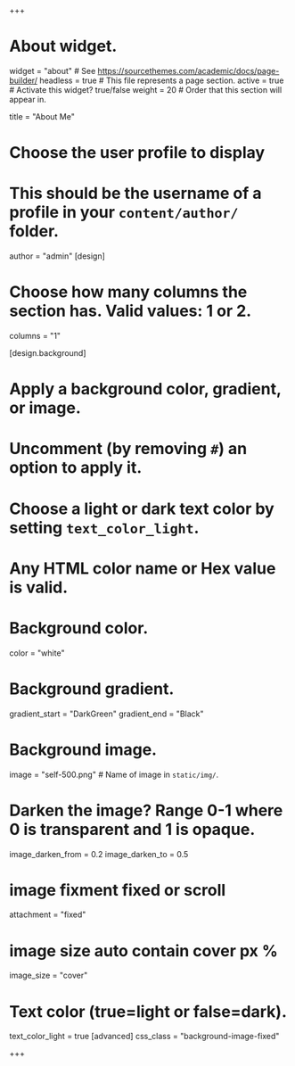 +++
# About widget.
widget = "about"  # See https://sourcethemes.com/academic/docs/page-builder/
headless = true  # This file represents a page section.
active = true  # Activate this widget? true/false
weight = 20  # Order that this section will appear in.

title = "About Me"

# Choose the user profile to display
# This should be the username of a profile in your `content/author/` folder.
author = "admin"
[design]
  # Choose how many columns the section has. Valid values: 1 or 2.
  columns = "1"

[design.background]
  # Apply a background color, gradient, or image.
  #   Uncomment (by removing `#`) an option to apply it.
  #   Choose a light or dark text color by setting `text_color_light`.
  #   Any HTML color name or Hex value is valid.

  # Background color.
  color = "white"
  
  # Background gradient.
  gradient_start = "DarkGreen"
  gradient_end = "Black"

  # Background image.
  image = "self-500.png"  # Name of image in `static/img/`.
  # Darken the image? Range 0-1 where 0 is transparent and 1 is opaque.
  image_darken_from = 0.2
  image_darken_to = 0.5

  # image fixment fixed or scroll
  attachment = "fixed"

  # image size auto contain cover px %
  image_size = "cover"

  # Text color (true=light or false=dark).
  text_color_light = true
[advanced]
  css_class = "background-image-fixed"

+++
